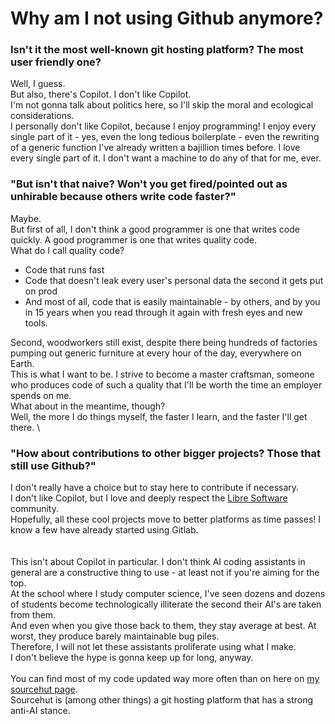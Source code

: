# Why am I not using Github anymore?
### Isn't it the most well-known git hosting platform? The most user friendly one?

Well, I guess.\
But also, there's Copilot. I don't like Copilot.\
I'm not gonna talk about politics here, so I'll skip the moral and ecological considerations.\
I personally don't like Copilot, because I enjoy programming! I enjoy every single part of it - yes, even the long tedious boilerplate - even the rewriting of a generic function I've already written a bajillion times before. I love every single part of it. I don't want a machine to do any of that for me, ever.

### "But isn't that naive? Won't you get fired/pointed out as unhirable because others write code faster?"
Maybe.\
But first of all, I don't think a good programmer is one that writes code quickly. A good programmer is one that writes quality code.\
What do I call quality code?
- Code that runs fast
- Code that doesn't leak every user's personal data the second it gets put on prod
- And most of all, code that is easily maintainable - by others, and by you in 15 years when you read through it again with fresh eyes and new tools.

Second, woodworkers still exist, despite there being hundreds of factories pumping out generic furniture at every hour of the day, everywhere on Earth.\
This is what I want to be. I strive to become a master craftsman, someone who produces code of such a quality that I'll be worth the time an employer spends on me.
\
What about in the meantime, though?\
Well, the more I do things myself, the faster I learn, and the faster I'll get there.
\
### "How about contributions to other bigger projects? Those that still use Github?"
I don't really have a choice but to stay here to contribute if necessary.\
I don't like Copilot, but I love and deeply respect the [Libre Software](https://en.wikipedia.org/wiki/Free_software) community.\
Hopefully, all these cool projects move to better platforms as time passes! I know a few have already started using Gitlab.
\
\
\
This isn't about Copilot in particular. I don't think AI coding assistants in general are a constructive thing to use - at least not if you're aiming for the top.\
At the school where I study computer science, I've seen dozens and dozens of students become technologically illiterate the second their AI's are taken from them.\
And even when you give those back to them, they stay average at best. At worst, they produce barely maintainable bug piles.
\
Therefore, I will not let these assistants proliferate using what I make.\
I don't believe the hype is gonna keep up for long, anyway.
\
\
You can find most of my code updated way more often than on here on [my sourcehut page](https://git.sr.ht/~ae7th).\
Sourcehut is (among other things) a git hosting platform that has a strong anti-AI stance.
